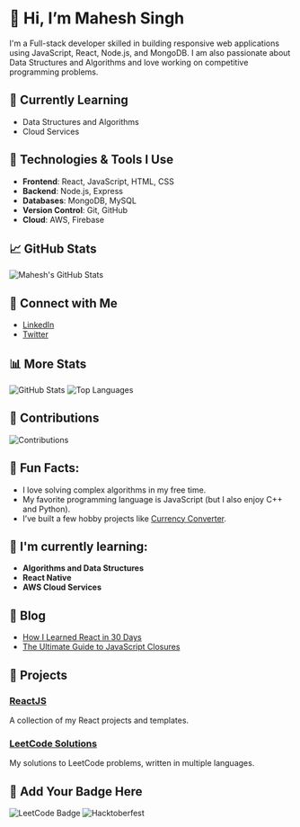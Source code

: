 # 👋 Hi, I’m Mahesh Singh

I'm a Full-stack developer skilled in building responsive web applications using JavaScript, React, Node.js, and MongoDB. I am also passionate about Data Structures and Algorithms and love working on competitive programming problems.

## 🌱 Currently Learning
- Data Structures and Algorithms
- Cloud Services

## 🔧 Technologies & Tools I Use
- **Frontend**: React, JavaScript, HTML, CSS
- **Backend**: Node.js, Express
- **Databases**: MongoDB, MySQL
- **Version Control**: Git, GitHub
- **Cloud**: AWS, Firebase

## 📈 GitHub Stats
![Mahesh's GitHub Stats](https://github-readme-stats.vercel.app/api?username=maheshsingh20&show_icons=true&hide_title=true)

## 🔗 Connect with Me
- [LinkedIn](https://www.linkedin.com/in/maheshsingh20)
- [Twitter](https://twitter.com/rambovillain323)

## 📊 More Stats
![GitHub Stats](https://github-readme-stats.vercel.app/api?username=maheshsingh20&count_private=true&show_icons=true&theme=radical)
![Top Languages](https://github-readme-stats.vercel.app/api/top-langs/?username=maheshsingh20&layout=compact&theme=radical)

## 💪 Contributions
![Contributions](https://github-readme-streak-stats.herokuapp.com/?user=maheshsingh20&theme=dark)

## 🤔 Fun Facts:
- I love solving complex algorithms in my free time.
- My favorite programming language is JavaScript (but I also enjoy C++ and Python).
- I’ve built a few hobby projects like [Currency Converter](https://github.com/maheshsingh20/currencyconverter-python).

## 🧠 I'm currently learning:
- **Algorithms and Data Structures**
- **React Native**
- **AWS Cloud Services**

## 📝 Blog
- [How I Learned React in 30 Days](https://medium.com/@maheshsingh20/learn-react-in-30-days-article)
- [The Ultimate Guide to JavaScript Closures](https://dev.to/maheshsingh20/javascript-closures-article)

## 🌟 Projects

### [ReactJS](https://github.com/maheshsingh20/ReactJS)
A collection of my React projects and templates.

### [LeetCode Solutions](https://github.com/maheshsingh20/leetcode)
My solutions to LeetCode problems, written in multiple languages.

## 🎨 Add Your Badge Here

![LeetCode Badge](https://img.shields.io/badge/LeetCode-100%20Problems%20Solved-orange)
![Hacktoberfest](https://img.shields.io/badge/Hacktoberfest-2024-green)
